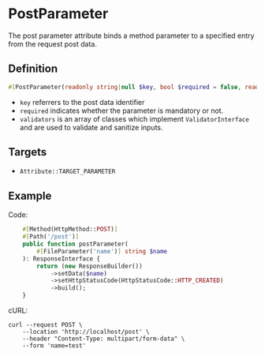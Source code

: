 # PostParameter

The post parameter attribute binds a method parameter to a specified entry from the request post data.

## Definition
```php
#[PostParameter(readonly string|null $key, bool $required = false, readonly ValidatorInterface[] $validators = [])]
```

- `key` referrers to the post data identifier
- `required` indicates whether the parameter is mandatory or not.
- `validators` is an array of classes which implement `ValidatorInterface` and are used to validate and sanitize inputs.

## Targets

- `Attribute::TARGET_PARAMETER`

## Example

Code:
```php
    #[Method(HttpMethod::POST)]
    #[Path('/post')]
    public function postParameter(
        #[FileParameter('name')] string $name
    ): ResponseInterface {
        return (new ResponseBuilder())
            ->setData($name)
            ->setHttpStatusCode(HttpStatusCode::HTTP_CREATED)
            ->build();
    }
```

cURL:
```shell
curl --request POST \
    --location 'http://localhost/post' \
    --header "Content-Type: multipart/form-data" \
    --form 'name=test'
```
